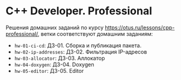 # C++ Developer. Professional

Решения домашних заданий по курсу https://otus.ru/lessons/cpp-professional/, ветки соответствуют домашним заданиям:

- `hw-01-ci-cd`: ДЗ-01. Сборка и публикация пакета.
- `hw-02-ip-addresses`: ДЗ-02. Фильтрация IP-адресов
- `hw-03-allocator`: ДЗ-03. Аллокатор
- `hw-04-doxygen`: ДЗ-04. Doxygen
- `hw-05-editor`: ДЗ-05. Editor